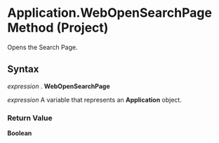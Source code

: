 
# Application.WebOpenSearchPage Method (Project)

Opens the Search Page.


## Syntax

 _expression_ . **WebOpenSearchPage**

 _expression_ A variable that represents an **Application** object.


### Return Value

 **Boolean**

